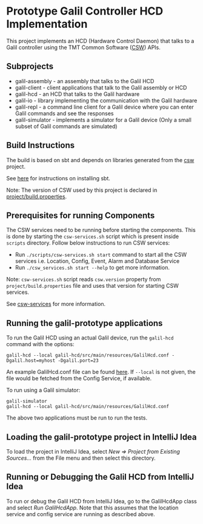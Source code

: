 # Prototype Galil Controller HCD Implementation

This project implements an HCD (Hardware Control Daemon) that talks to a Galil controller using 
the TMT Common Software ([CSW](https://github.com/tmtsoftware/csw)) APIs. 

## Subprojects

* galil-assembly - an assembly that talks to the Galil HCD
* galil-client - client applications that talk to the Galil assembly or HCD
* galil-hcd - an HCD that talks to the Galil hardware
* galil-io - library implementing the communication with the Galil hardware
* galil-repl - a command line client for a Galil device where you can enter Galil commands and see the responses
* galil-simulator - implements a simulator for a Galil device (Only a small subset of Galil commands are simulated)

## Build Instructions

The build is based on sbt and depends on libraries generated from the
[csw](https://github.com/tmtsoftware/csw) project.

See [here](https://www.scala-sbt.org/1.0/docs/Setup.html) for instructions on installing sbt.

Note: The version of CSW used by this project is declared in [project/build.properties](project/build.properties).

## Prerequisites for running Components

The CSW services need to be running before starting the components.
This is done by starting the `csw-services.sh` script which is present inside `scripts` directory.
Follow below instructions to run CSW services:

* Run `./scripts/csw-services.sh start` command to start all the CSW services i.e. Location, Config, Event, Alarm and Database Service
* Run `./csw_services.sh start --help` to get more information.

Note:
`csw-services.sh` script reads `csw.version` property from `project/build.properties` file and uses that version for starting CSW services.

See [csw-services](https://tmtsoftware.github.io/csw/apps/cswservices.html) for more information.

## Running the galil-prototype applications

To run the Galil HCD using an actual Galil device, run the `galil-hcd` command with the options:
```
galil-hcd --local galil-hcd/src/main/resources/GalilHcd.conf -Dgalil.host=myhost -Dgalil.port=23
```

An example GalilHcd.conf file can be found [here](galil-hcd/src/main/resources/GalilHcd.conf). 
If `--local` is not given, the file would be fetched from the Config Service, if available.

To run using a Galil simulator:
```
galil-simulator
galil-hcd --local galil-hcd/src/main/resources/GalilHcd.conf
```

The above two applications must be run to run the tests.

## Loading the galil-prototype project in IntelliJ Idea

To load the project in IntelliJ Idea, select *New => Project from Existing Sources...* from the File menu
and then select this directory.

## Running or Debugging the Galil HCD from IntelliJ Idea

To run or debug the Galil HCD from IntelliJ Idea, go to the GalilHcdApp class and select *Run GalilHcdApp*.
Note that this assumes that the location service and config service are running as described above.
